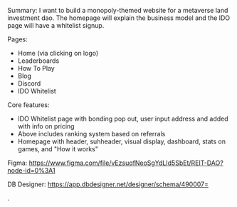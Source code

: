 Summary: I want to build a monopoly-themed website for a metaverse land investment dao. 
The homepage will explain the business model and the IDO page will have a whitelist signup. 


Pages:
- Home (via clicking on logo)
- Leaderboards
- How To Play
- Blog
- Discord
- IDO Whitelist



Core features:
- IDO Whitelist page with bonding pop out, user input address and added with info on pricing 
- Above includes ranking system based on referrals
- Homepage with header, suhheader, visual display, dashboard, stats on games, and "How it works"


Figma: 
https://www.figma.com/file/vEzsuqfNeoSgYdLId5SbEt/REIT-DAO?node-id=0%3A1

DB Designer: 
https://app.dbdesigner.net/designer/schema/490007=

.